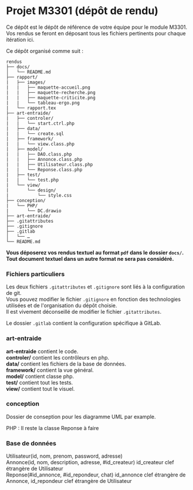 # Projet M3301 (dépôt de rendu)

Ce dépôt est le dépôt de référence de votre équipe pour le module M3301.
Vos rendus se feront en déposant tous les fichiers pertinents pour chaque itération ici.

Ce dépôt organisé comme suit :
```console
rendus
├── docs/
│   └── README.md
├── rapport/
|   ├── images/
|   |   ├── maquette-accueil.png
|   |   ├── maquette-recherche.png
|   |   ├── maquette-criticite.png
|   |   └── tableau-ergo.png
|   └── rapport.tex
├── art-entraide/
|   ├── controler/
|   |   └── start.ctrl.php
|   ├── data/
|   |   └── create.sql
|   ├── framework/
|   |   └── view.class.php
|   ├── model/
|   |   ├── DAO.class.php
|   |   ├── Annonce.class.php
|   |   ├── Utilisateur.class.php
|   |   └── Reponse.class.php
|   ├── test/
|   |   └── test.php
|   └── view/
|       └── design/
|           └── style.css
├── conception/
|   └── PHP/
|       └── DC.drawio
├── art-entraide/
├── .gitattributes
├── .gitignore
├── .gitlab
│   └── …
└── README.md
```

**Vous déposerez vos rendus textuel au format `pdf` dans le dossier `docs/`.<br>
Tout document textuel dans un autre format ne sera pas considéré.**


### Fichiers particuliers

Les deux fichiers `.gitattributes` et `.gitignore` sont liés à la configuration de git.<br>
Vous pouvez modifier le fichier `.gitignore` en fonction des technologies utilisées et de l'organisation du dépôt choisie.<br>
Il est vivement déconseillé de modifier le fichier `.gitattributes`.

Le dossier `.gitlab` contient la configuration spécifique à GitLab.

### art-entraide

**art-entraide** contient le code.<br>
**controler/** contient les contrôleurs en php.<br>
**data/** contient les fichiers de la base de données.<br>
**framework/** contient la vue général.<br>
**model/** contient classe php.<br>
**test/** contient tout les tests.<br>
**view/** contient tout le visuel.<br>

### conception
Dossier de conseption pour les diagramme UML par example.

PHP :
Il reste la classe Reponse à faire


### Base de données
Utilisateur(id, nom, prenom, password, adresse)<br>
Annonce(id, nom, description, adresse, #id_createur) id_createur clef étrangère de Utilisateur<br>
Reponse(#id_annonce, #id_repondeur, chat) id_annonce clef étrangère de Annonce, id_repondeur clef étrangère de Utilisateur<br>
